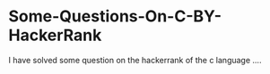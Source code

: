 # Some-Questions-On-C-BY-HackerRank
I have solved some question on the hackerrank of the c language ....
